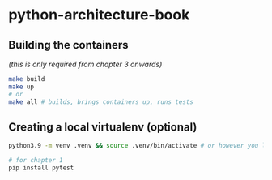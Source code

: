 # python-architecture-book

## Building the containers

_(this is only required from chapter 3 onwards)_

```sh
make build
make up
# or
make all # builds, brings containers up, runs tests
```

## Creating a local virtualenv (optional)

```sh
python3.9 -m venv .venv && source .venv/bin/activate # or however you like to create virtualenvs

# for chapter 1
pip install pytest
```
